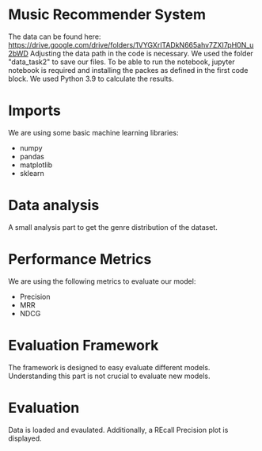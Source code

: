 # Music Recommender System

The data can be found here: https://drive.google.com/drive/folders/1VYGXrlTADkN665ahv7ZXI7pH0N_u2bWD
Adjusting the data path in the code is necessary. We used the folder "data_task2" to save our files.
To be able to run the notebook, jupyter notebook is required and installing the packes as defined in the first code block.
We used Python 3.9 to calculate the results.

# Imports
We are using some basic machine learning libraries:
- numpy
- pandas
- matplotlib
- sklearn

# Data analysis

A small analysis part to get the genre distribution of the dataset.

# Performance Metrics

We are using the following metrics to evaluate our model:
- Precision
- MRR
- NDCG

# Evaluation Framework

The framework is designed to easy evaluate different models. Understanding this part is not crucial to evaluate new models.

# Evaluation

Data is loaded and evaulated. Additionally, a REcall Precision plot is displayed.
